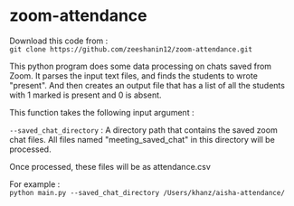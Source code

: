 # zoom-attendance

Download this code from : \
```git clone https://github.com/zeeshanin12/zoom-attendance.git```

This python program does some data processing on chats saved from Zoom. It parses the input text files, and finds the students to wrote "present". And then creates an output file that has a list of all the students with 1 marked is present and 0 is absent.

This function takes the following input argument :

```--saved_chat_directory``` : A directory path that contains the saved zoom chat files. All files named "meeting_saved_chat" in this directory will be processed.

Once processed, these files will be as attendance.csv



For example : \
```python main.py --saved_chat_directory /Users/khanz/aisha-attendance/ ```
